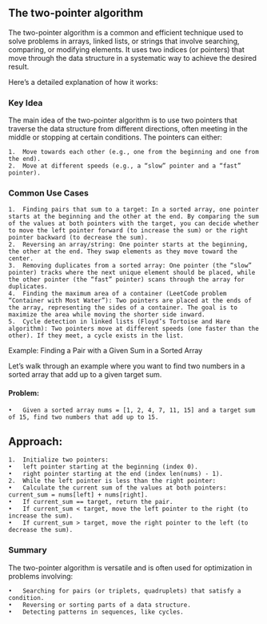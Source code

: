 ## The two-pointer algorithm
The two-pointer algorithm is a common and efficient technique used to solve problems in arrays, linked lists, or strings that involve searching, comparing, or modifying elements. It uses two indices (or pointers) that move through the data structure in a systematic way to achieve the desired result.

Here’s a detailed explanation of how it works:

### Key Idea

The main idea of the two-pointer algorithm is to use two pointers that traverse the data structure from different directions, often meeting in the middle or stopping at certain conditions. The pointers can either:

	1.	Move towards each other (e.g., one from the beginning and one from the end).
	2.	Move at different speeds (e.g., a “slow” pointer and a “fast” pointer).

### Common Use Cases

	1.	Finding pairs that sum to a target: In a sorted array, one pointer starts at the beginning and the other at the end. By comparing the sum of the values at both pointers with the target, you can decide whether to move the left pointer forward (to increase the sum) or the right pointer backward (to decrease the sum).
	2.	Reversing an array/string: One pointer starts at the beginning, the other at the end. They swap elements as they move toward the center.
	3.	Removing duplicates from a sorted array: One pointer (the “slow” pointer) tracks where the next unique element should be placed, while the other pointer (the “fast” pointer) scans through the array for duplicates.
	4.	Finding the maximum area of a container (LeetCode problem “Container with Most Water”): Two pointers are placed at the ends of the array, representing the sides of a container. The goal is to maximize the area while moving the shorter side inward.
	5.	Cycle detection in linked lists (Floyd’s Tortoise and Hare algorithm): Two pointers move at different speeds (one faster than the other). If they meet, a cycle exists in the list.

Example: Finding a Pair with a Given Sum in a Sorted Array

Let’s walk through an example where you want to find two numbers in a sorted array that add up to a given target sum.

#### Problem:

	•	Given a sorted array nums = [1, 2, 4, 7, 11, 15] and a target sum of 15, find two numbers that add up to 15.

## Approach:

	1.	Initialize two pointers:
	•	left pointer starting at the beginning (index 0).
	•	right pointer starting at the end (index len(nums) - 1).
	2.	While the left pointer is less than the right pointer:
	•	Calculate the current sum of the values at both pointers: current_sum = nums[left] + nums[right].
	•	If current_sum == target, return the pair.
	•	If current_sum < target, move the left pointer to the right (to increase the sum).
	•	If current_sum > target, move the right pointer to the left (to decrease the sum).

### Summary

The two-pointer algorithm is versatile and is often used for optimization in problems involving:

	•	Searching for pairs (or triplets, quadruplets) that satisfy a condition.
	•	Reversing or sorting parts of a data structure.
	•	Detecting patterns in sequences, like cycles.